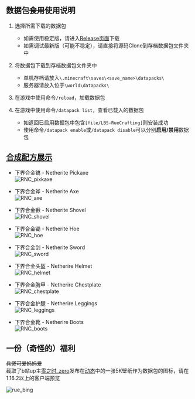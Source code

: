 ## 数据包~~食用~~使用说明  


1. 选择所需下载的数据包  
   - 如需使用稳定版，请进入[Release页面](https://github.com/Sinbing/LBS_ReNewableCraft_datapack/releases)下载  
   - 如需调试最新版（可能不稳定），请直接将源码Clone到存档数据包文件夹中  

2. 将数据包下载到存档数据包文件夹中  
   - 单机存档请放入`\.minecraft\saves\<save_name>\datapacks\`  
   - 服务器请放入位于`\world\datapacks\`  

3. 在游戏中使用命令`/reload`，加载数据包  

4. 在游戏中使用命令`/datapack list`，查看已载入的数据包  
   - 如返回已启用数据包中包含`[file/LBS-RueCrafting]`则安装成功  
   - 使用命令`/datapack enable`或`/datapack disable`可以分别**启用/禁用**数据包  

## [合成配方展示](https://docs.qq.com/doc/DZkp1cURtSHVNU0FO)  
- 下界合金镐 - Netherite Pickaxe  
![RNC_pixkaxe](https://docimg6.docs.qq.com/image/BeSwXbRB49XzhuDoywCcBg)

- 下界合金斧 - Netherite Axe  
![RNC_axe](https://docimg7.docs.qq.com/image/V0gFbJM480oxrxaCRNP7WA)

- 下界合金锹 - Netherite Shovel  
![RNC_shovel](https://docimg3.docs.qq.com/image/Ox1rBLroxw9-GaZyl7v7vw)

- 下界合金锄 - Netherite Hoe  
![RNC_hoe](https://docimg7.docs.qq.com/image/umetiLiKhCUqz_o32Sxh_w)

- 下界合金剑 - Netherite Sword  
![RNC_sword](https://docimg1.docs.qq.com/image/BmpJxl3GIocqaCPQTBMgAQ)

- 下界合金头盔 - Netherire Helmet  
![RNC_helmet](https://docimg1.docs.qq.com/image/xIInR2ZRFkkILJS-myJgCw)

- 下界合金胸甲 - Netherire Chestplate  
![RNC_chestplate](https://docimg5.docs.qq.com/image/utEhrcOp5Zkjqboe2SNQLQ)

- 下界合金护腿 - Netherire Leggings  
​![RNC_leggings](https://docimg2.docs.qq.com/image/8fXXgoxjwciA-8isynYgBQ)

- 下界合金靴 - Netherire Boots  
​![RNC_boots](https://docimg8.docs.qq.com/image/rOco4dmNqEcQjQsVGRafYQ)

## 一份（奇怪的）福利  
~~兵煲可爱妈妈爱~~  
截取了b站up主[零之时_zero](https://space.bilibili.com/23535347)发布在[动态](https://t.bilibili.com/411789159264153150?tab=2)中的一张5K壁纸作为数据包的图标，请在1.16.2以上的客户端预览  

![rue_bing](https://i.loli.net/2020/10/06/hmAOD261GscwVN8.png)

